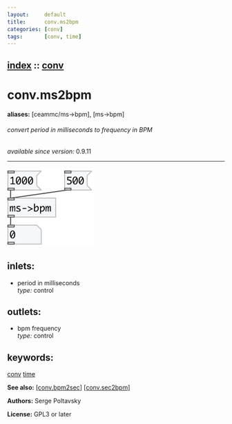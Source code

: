 ```yaml
---
layout:     default
title:      conv.ms2bpm
categories: [conv]
tags:       [conv, time]
---
```

[index](index.html) :: [conv](category_conv.html)
---

# conv.ms2bpm
**aliases:** [ceammc/ms-&gt;bpm], [ms-&gt;bpm]


###### convert period in milliseconds to frequency in BPM

*available since version:* 0.9.11

---




[![example](../examples/img/conv.ms2bpm.jpg)](../examples/pd/conv.ms2bpm.pd)









## inlets:

* period in milliseconds<br>
_type:_ control



## outlets:

* bpm frequency<br>
_type:_ control



## keywords:

[conv](keywords/conv.html)
[time](keywords/time.html)



**See also:**
[\[conv.bpm2sec\]](conv.bpm2sec.html)
[\[conv.sec2bpm\]](conv.sec2bpm.html)




**Authors:** Serge Poltavsky




**License:** GPL3 or later





